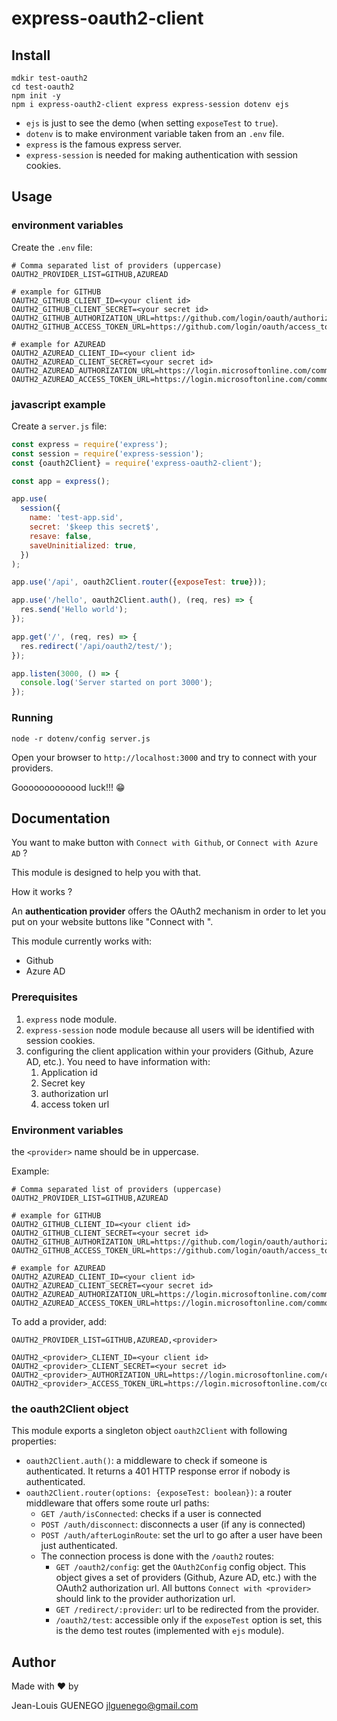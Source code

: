 # express-oauth2-client

## Install

```
mdkir test-oauth2
cd test-oauth2
npm init -y
npm i express-oauth2-client express express-session dotenv ejs
```

- `ejs` is just to see the demo (when setting `exposeTest` to `true`).
- `dotenv` is to make environment variable taken from an `.env` file.
- `express` is the famous express server.
- `express-session` is needed for making authentication with session cookies.

## Usage

### environment variables

Create the `.env` file:

```
# Comma separated list of providers (uppercase)
OAUTH2_PROVIDER_LIST=GITHUB,AZUREAD

# example for GITHUB
OAUTH2_GITHUB_CLIENT_ID=<your client id>
OAUTH2_GITHUB_CLIENT_SECRET=<your secret id>
OAUTH2_GITHUB_AUTHORIZATION_URL=https://github.com/login/oauth/authorize
OAUTH2_GITHUB_ACCESS_TOKEN_URL=https://github.com/login/oauth/access_token

# example for AZUREAD
OAUTH2_AZUREAD_CLIENT_ID=<your client id>
OAUTH2_AZUREAD_CLIENT_SECRET=<your secret id>
OAUTH2_AZUREAD_AUTHORIZATION_URL=https://login.microsoftonline.com/common/oauth2/v2.0/authorize
OAUTH2_AZUREAD_ACCESS_TOKEN_URL=https://login.microsoftonline.com/common/oauth2/v2.0/token
```

### javascript example

Create a `server.js` file:

```js
const express = require('express');
const session = require('express-session');
const {oauth2Client} = require('express-oauth2-client');

const app = express();

app.use(
  session({
    name: 'test-app.sid',
    secret: '$keep this secret$',
    resave: false,
    saveUninitialized: true,
  })
);

app.use('/api', oauth2Client.router({exposeTest: true}));

app.use('/hello', oauth2Client.auth(), (req, res) => {
  res.send('Hello world');
});

app.get('/', (req, res) => {
  res.redirect('/api/oauth2/test/');
});

app.listen(3000, () => {
  console.log('Server started on port 3000');
});
```

### Running

```
node -r dotenv/config server.js
```

Open your browser to `http://localhost:3000` and try to connect with your providers.

Gooooooooooood luck!!! :grin:

## Documentation

You want to make button with `Connect with Github`, or `Connect with Azure AD` ?

This module is designed to help you with that.

How it works ?

An **authentication provider** offers the OAuth2 mechanism in order to let you put on your website buttons like "Connect with <provider>".

This module currently works with:

- Github
- Azure AD

### Prerequisites

1. `express` node module.
2. `express-session` node module because all users will be identified with session cookies.
3. configuring the client application within your providers (Github, Azure AD, etc.). You need to have information with:
   1. Application id
   2. Secret key
   3. authorization url
   4. access token url

### Environment variables

the `<provider>` name should be in uppercase.

Example:

```
# Comma separated list of providers (uppercase)
OAUTH2_PROVIDER_LIST=GITHUB,AZUREAD

# example for GITHUB
OAUTH2_GITHUB_CLIENT_ID=<your client id>
OAUTH2_GITHUB_CLIENT_SECRET=<your secret id>
OAUTH2_GITHUB_AUTHORIZATION_URL=https://github.com/login/oauth/authorize
OAUTH2_GITHUB_ACCESS_TOKEN_URL=https://github.com/login/oauth/access_token

# example for AZUREAD
OAUTH2_AZUREAD_CLIENT_ID=<your client id>
OAUTH2_AZUREAD_CLIENT_SECRET=<your secret id>
OAUTH2_AZUREAD_AUTHORIZATION_URL=https://login.microsoftonline.com/common/oauth2/v2.0/authorize
OAUTH2_AZUREAD_ACCESS_TOKEN_URL=https://login.microsoftonline.com/common/oauth2/v2.0/token
```

To add a provider, add:

```
OAUTH2_PROVIDER_LIST=GITHUB,AZUREAD,<provider>

OAUTH2_<provider>_CLIENT_ID=<your client id>
OAUTH2_<provider>_CLIENT_SECRET=<your secret id>
OAUTH2_<provider>_AUTHORIZATION_URL=https://login.microsoftonline.com/common/oauth2/v2.0/authorize
OAUTH2_<provider>_ACCESS_TOKEN_URL=https://login.microsoftonline.com/common/oauth2/v2.0/token
```

### the oauth2Client object

This module exports a singleton object `oauth2Client` with following properties:

- `oauth2Client.auth()`: a middleware to check if someone is authenticated. It returns a 401 HTTP response error if nobody is authenticated.
- `oauth2Client.router(options: {exposeTest: boolean})`: a router middleware that offers some route url paths:
  - `GET /auth/isConnected`: checks if a user is connected
  - `POST /auth/disconnect`: disconnects a user (if any is connected)
  - `POST /auth/afterLoginRoute`: set the url to go after a user have been just authenticated.
  - The connection process is done with the `/oauth2` routes:
    - `GET /oauth2/config`: get the `OAuth2Config` config object. This object gives a set of providers (Github, Azure AD, etc.) with the OAuth2 authorization url. All buttons `Connect with <provider>` should link to the provider authorization url.
    - `GET /redirect/:provider`: url to be redirected from the provider.
    - `/oauth2/test`: accessible only if the `exposeTest` option is set, this is the demo test routes (implemented with `ejs` module).

## Author

Made with :hearts: by

Jean-Louis GUENEGO <jlguenego@gmail.com>
